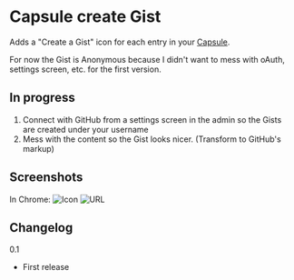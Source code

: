 Capsule create Gist
===================

Adds a "Create a Gist" icon for each entry in your [Capsule](http://crowdfavorite.com/capsule/).

For now the Gist is Anonymous because I didn't want to mess with oAuth, settings screen, etc. for the first version.


In progress
-----------

1. Connect with GitHub from a settings screen in the admin so the Gists are created under your username
2. Mess with the content so the Gist looks nicer. (Transform to GitHub's markup)


Screenshots
-----------

In Chrome:
![Icon](http://screenshots.mzaweb.com/m1bC)
![URL](http://screenshots.mzaweb.com/m1bK)


Changelog
---------

0.1
* First release